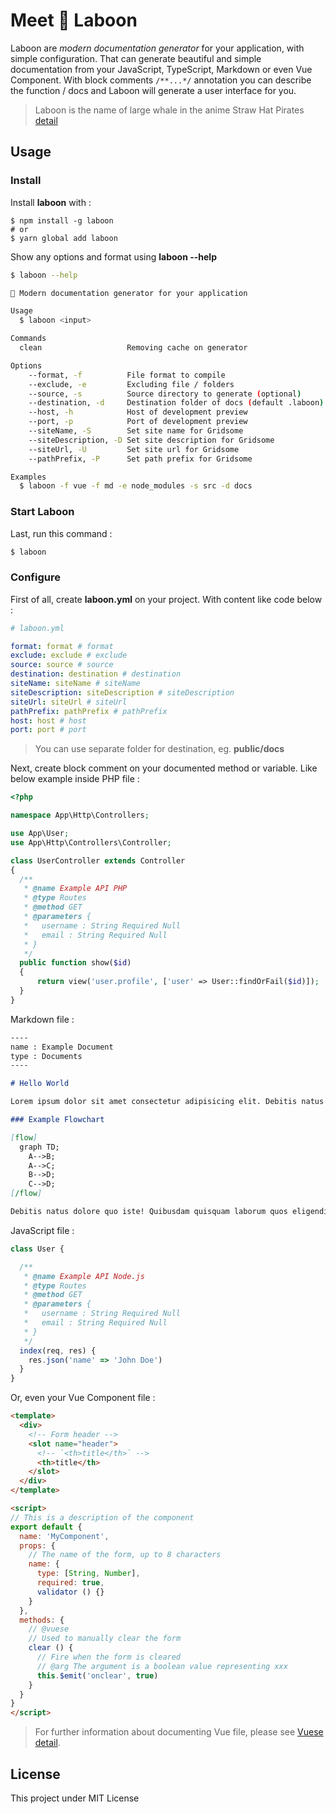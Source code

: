 # Meet 🐋 Laboon

Laboon are *modern documentation generator* for your application, with simple configuration. That can generate beautiful and simple documentation from your JavaScript, TypeScript, Markdown or even Vue Component. With block comments `/**...*/` annotation you can describe the function / docs and Laboon will generate a user interface for you.

> Laboon is the name of large whale in the anime Straw Hat Pirates [detail](https://onepiece.fandom.com/wiki/Laboon)

## Usage

### Install

Install **laboon** with :

```
$ npm install -g laboon
# or
$ yarn global add laboon
```

Show any options and format using **laboon --help**

```bash
$ laboon --help

🐋 Modern documentation generator for your application

Usage
  $ laboon <input>

Commands
  clean                   Removing cache on generator

Options
    --format, -f          File format to compile
    --exclude, -e         Excluding file / folders
    --source, -s          Source directory to generate (optional)
    --destination, -d     Destination folder of docs (default .laboon)
    --host, -h            Host of development preview
    --port, -p            Port of development preview
    --siteName, -S        Set site name for Gridsome
    --siteDescription, -D Set site description for Gridsome
    --siteUrl, -U         Set site url for Gridsome
    --pathPrefix, -P      Set path prefix for Gridsome

Examples
  $ laboon -f vue -f md -e node_modules -s src -d docs
```

### Start Laboon

Last, run this command :

```bash
$ laboon
```

### Configure

First of all, create **laboon.yml** on your project. With content like code below :

```yaml
# laboon.yml

format: format # format
exclude: exclude # exclude
source: source # source
destination: destination # destination
siteName: siteName # siteName
siteDescription: siteDescription # siteDescription
siteUrl: siteUrl # siteUrl
pathPrefix: pathPrefix # pathPrefix
host: host # host
port: port # port
```

> You can use separate folder for destination, eg. **public/docs**

Next, create block comment on your documented method or variable. Like below example inside PHP file :

```php
<?php

namespace App\Http\Controllers;

use App\User;
use App\Http\Controllers\Controller;

class UserController extends Controller
{
  /**
   * @name Example API PHP
   * @type Routes
   * @method GET
   * @parameters {
   *   username : String Required Null
   *   email : String Required Null
   * }
   */
  public function show($id)
  {
      return view('user.profile', ['user' => User::findOrFail($id)]);
  }
}
```

Markdown file :

```markdown
----
name : Example Document
type : Documents
----

# Hello World

Lorem ipsum dolor sit amet consectetur adipisicing elit. Debitis natus dolore quo iste! Quibusdam quisquam laborum quos eligendi natus, reiciendis praesentium delectus ducimus enim. Aspernatur dicta provident veniam aliquam obcaecati!

### Example Flowchart

[flow]
  graph TD;
    A-->B;
    A-->C;
    B-->D;
    C-->D;
[/flow]

Debitis natus dolore quo iste! Quibusdam quisquam laborum quos eligendi natus, reiciendis praesentium delectus ducimus enim. Aspernatur dicta provident veniam aliquam obcaecati!
```

JavaScript file :

```js
class User {

  /**
   * @name Example API Node.js
   * @type Routes
   * @method GET
   * @parameters {
   *   username : String Required Null
   *   email : String Required Null
   * }
   */
  index(req, res) {
    res.json('name' => 'John Doe')
  }
}
```

Or, even your Vue Component file :

```html
<template>
  <div>
    <!-- Form header -->
    <slot name="header">
      <!-- `<th>title</th>` -->
      <th>title</th>
    </slot>
  </div>
</template>

<script>
// This is a description of the component
export default {
  name: 'MyComponent',
  props: {
    // The name of the form, up to 8 characters
    name: {
      type: [String, Number],
      required: true,
      validator () {}
    }
  },
  methods: {
    // @vuese
    // Used to manually clear the form
    clear () {
      // Fire when the form is cleared
      // @arg The argument is a boolean value representing xxx
      this.$emit('onclear', true)
    }
  }
}
</script>
```

> For further information about documenting Vue file, please see [Vuese detail](https://vuese.org/cli/#motivation).

## License

This project under MIT License